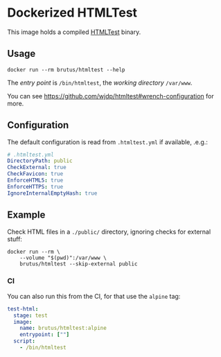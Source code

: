 # Dockerized HTMLTest

This image holds a compiled [HTMLTest] binary.

## Usage

```shell
docker run --rm brutus/htmltest --help
```

The _entry point_ is `/bin/htmltest`, the _working directory_ `/var/www`.

You can see <https://github.com/wjdp/htmltest#wrench-configuration> for more.

## Configuration

The default configuration is read from `.htmltest.yml` if available, .e.g.:

```yaml
# .htmltest.yml
DirectoryPath: public
CheckExternal: true
CheckFavicon: true
EnforceHTML5: true
EnforceHTTPS: true
IgnoreInternalEmptyHash: true
```

## Example

Check HTML files in a `./public/` directory, ignoring checks for external stuff:

```shell
docker run --rm \
	--volume "$(pwd)":/var/www \
	brutus/htmltest --skip-external public
```

### CI

You can also run this from the CI, for that use the `alpine` tag:

```yaml
test-html:
  stage: test
  image:
    name: brutus/htmltest:alpine
    entrypoint: [""]
  script:
    - /bin/htmltest
```

[htmltest]: https://github.com/wjdp/htmltest

